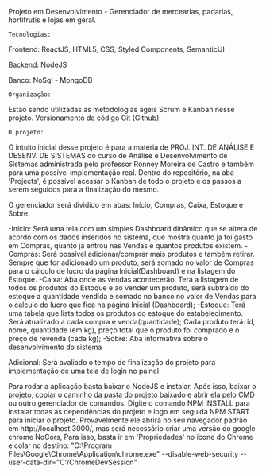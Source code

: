 Projeto em Desenvolvimento - Gerenciador de mercearias, padarias, hortifrutis e lojas em geral.

	Tecnologias:
Frontend: ReactJS, HTML5, CSS, Styled Components, SemanticUI

Backend: NodeJS

Banco: NoSql - MongoDB

	Organização:
Estão sendo utilizadas as metodologias ágeis Scrum e Kanban nesse projeto. 
Versionamento de código Git (Github).

	O projeto:
O intuito inicial desse projeto é para a matéria de PROJ. INT. DE ANÁLISE E DESENV. DE SISTEMAS do curso de Análise e Desenvolvimento de Sistemas administrada pelo professor Ronney Moreira de Castro e também para uma possível implementação real.
Dentro do repositório, na aba 'Projects', é possível acessar o Kanban de todo o projeto e os passos a serem seguidos para a finalização do mesmo.

O gerenciador será dividido em abas: Início, Compras, Caixa, Estoque e Sobre.

 -Início: Será uma tela com um simples Dashboard dinâmico que se altera de acordo com os dados inseridos no sistema, que mostra quanto ja foi gasto em Compras, quanto ja entrou nas Vendas e quantos produtos existem. 
 -Compras: Será possível adicionar/comprar mais produtos e também retirar. Sempre que for adicionado um produto, será somado no valor de Compras para o cálculo de lucro da página Inicial(Dashboard) e na listagem do Estoque.
 -Caixa: Aba onde as vendas acontecerão. Terá a listagem de todos os produtos do Estoque e ao vender um produto, será subtraído do estoque a quantidade vendida e somado no banco no valor de Vendas para o calculo do lucro que fica na página Inicial (Dashboard);
 -Estoque: Terá uma tabela que lista todos os produtos do estoque do estabelecimento. Será atualizado a cada compra e venda(quantidade); Cada produto terá: id, nome, quantidade (em kg), preço total que o produto foi comprado e o preço de revenda (cada kg);
 -Sobre: Aba informativa sobre o desenvolvimento do sistema

Adicional: Será avaliado o tempo de finalização do projeto para implementação de uma tela de login no painel


Para rodar a aplicação basta baixar o NodeJS e instalar. Após isso, baixar o projeto, copiar o caminho da pasta do projeto baixado e abrir ela pelo CMD ou outro gerenciador de comandos. Digite o comando NPM INSTALL para instalar todas as dependências do projeto e logo em seguida NPM START para iniciar o projeto. Provavelmente ele abrirá no seu navegador padrão em http://localhost:3000/, mas será necessário criar uma versão do google chrome NoCors, Para isso, basta ir em 'Propriedades' no ícone do Chrome e colar no destino: "C:\Program Files\Google\Chrome\Application\chrome.exe" --disable-web-security --user-data-dir="C:/ChromeDevSession"